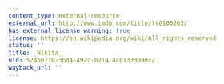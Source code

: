 ```yaml
---
content_type: external-resource
external_url: http://www.imdb.com/title/tt0100263/
has_external_license_warning: true
license: https://en.wikipedia.org/wiki/All_rights_reserved
status: ''
title: _Nikita_
uid: 524b0710-3bd4-492c-b214-4cb133309dc2
wayback_url: ''
---
```

